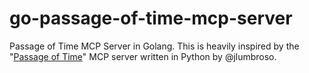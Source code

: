 # go-passage-of-time-mcp-server
Passage of Time MCP Server in Golang.  This is heavily inspired by the "[Passage of Time](https://github.com/jlumbroso/passage-of-time-mcp/blob/main/README.md)" MCP server written in Python by @jlumbroso.

